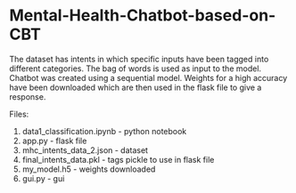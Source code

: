 # Mental-Health-Chatbot-based-on-CBT

The dataset has intents in which specific inputs have been tagged into different categories.
The bag of words is used as input to the model.
Chatbot was created using a sequential model.
Weights for a high accuracy have been downloaded which are then used in the flask file to give a response.

Files:

1. data1_classification.ipynb - python notebook 
2. app.py - flask file
3. mhc_intents_data_2.json - dataset
4. final_intents_data.pkl - tags pickle to use in flask file
5. my_model.h5 - weights downloaded
6. gui.py -  gui 
